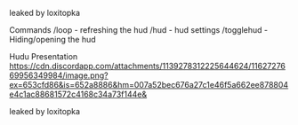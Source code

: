leaked  by loxitopka

Commands 
/loop - refreshing the hud
/hud - hud settings
/togglehud - Hiding/opening the hud

Hudu Presentation
https://cdn.discordapp.com/attachments/1139278312225644624/1162727669956349984/image.png?ex=653cfd86&is=652a8886&hm=007a52bec676a27c1e46f5a662ee878804e4c1ac88681572c4168c34a73f144e&

leaked  by loxitopka

